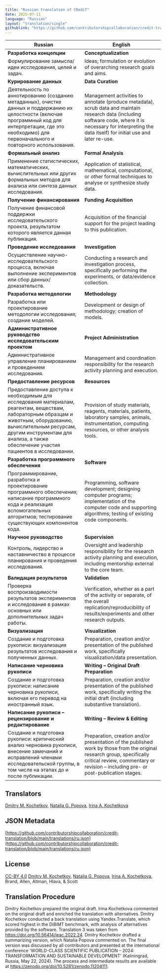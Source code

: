 ```yaml
---
title: "Russian translation of CRediT"
date: 2025-07-11
language: "Russian"
layout: "translation/single"
githublink: "https://github.com/contributorshipcollaboration/credit-translation/blob/main/translations/ru.json"
---
```


| Russian | English |
| --- | --- |
| **Разработка концепции** | **Conceptualization** |
| Формулирование замысла/идеи исследования, целей и задач. | Ideas; formulation or evolution of overarching research goals and aims. |
| **Курирование данных** | **Data Curation** |
| Деятельность по аннотированию (созданию метаданных), очистке данных и поддержанию их целостности (включая программный код для интерпретации, где это необходимо) для первоначального и повторного использования. | Management activities to annotate (produce metadata), scrub data and maintain research data (including software code, where it is necessary for interpreting the data itself) for initial use and later re-use. |
| **Формальный анализ** | **Formal Analysis** |
| Применение статистических, математических, вычислительных или других формальных методов для анализа или синтеза данных исследования. | Application of statistical, mathematical, computational, or other formal techniques to analyse or synthesize study data. |
| **Получение финансирования** | **Funding Acquisition** |
| Получение финансовой поддержки исследовательского проекта, результатом которого является данная публикация. | Acquisition of the financial support for the project leading to this publication. |
| **Проведение исследования** | **Investigation** |
| Осуществление научно-исследовательского процесса, включая выполнение экспериментов или сбор данных/доказательств. | Conducting a research and investigation process, specifically performing the experiments, or data/evidence collection. |
| **Разработка методологии** | **Methodology** |
| Разработка или проектирование методологии исследования; создание моделей. | Development or design of methodology; creation of models. |
| **Административное руководство исследовательским проектом** | **Project Administration** |
| Административное управление планированием и проведением исследования. | Management and coordination responsibility for the research activity planning and execution. |
| **Предоставление ресурсов** | **Resources** |
| Предоставление доступа к необходимым для исследования материалам, реагентам, веществам, лабораторным образцам и животным, оборудованию, вычислительным ресурсам, другим инструментам для анализа, а также обеспечение участия пациентов в исследовании. | Provision of study materials, reagents, materials, patients, laboratory samples, animals, instrumentation, computing resources, or other analysis tools. |
| **Разработка программного обеспечения** | **Software** |
| Программирование, разработка и проектирование программного обеспечения; написание программного кода и реализация вспомогательных алгоритмов; тестирование существующих компонентов кода. | Programming, software development; designing computer programs; implementation of the computer code and supporting algorithms; testing of existing code components. |
| **Научное руководство** | **Supervision** |
| Контроль, лидерство и наставничество в процессе планирования и проведения исследования. | Oversight and leadership responsibility for the research activity planning and execution, including mentorship external to the core team. |
| **Валидация результатов** | **Validation** |
| Проверка воспроизводимости результатов экспериментов и исследования в рамках основных или дополнительных задач работы. | Verification, whether as a part of the activity or separate, of the overall replication/reproducibility of results/experiments and other research outputs. |
| **Визуализация** | **Visualization** |
| Создание и подготовка рукописи: визуализация результатов исследования и полученных данных. | Preparation, creation and/or presentation of the published work, specifically visualization/data presentation. |
| **Написание черновика рукописи** | **Writing – Original Draft Preparation** |
| Создание и подготовка рукописи: написание черновика рукописи, включая его перевод на иностранный язык. | Preparation, creation and/or presentation of the published work, specifically writing the initial draft (including substantive translation). |
| **Написание рукописи – рецензирование и редактирование** | **Writing – Review & Editing** |
| Создание и подготовка рукописи: критический анализ черновика рукописи, внесение замечаний и исправлений членами исследовательской группы, в том числе на этапах до и после публикации. | Preparation, creation and/or presentation of the published work by those from the original research group, specifically critical review, commentary or revision – including pre- or post-publication stages. |

## Translators

[Dmitry M. Kochetkov](https://orcid.org/0000-0001-7890-7532), [Natalia G. Popova](https://orcid.org/0000-0001-7856-5413), [Irina A. Kochetkova](https://orcid.org/0000-0002-1594-427X)

## JSON Metadata

[https://github.com/contributorshipcollaboration/credit-translation/blob/main/translations/ru.json](https://github.com/contributorshipcollaboration/credit-translation/blob/main/translations/ru.json)

## License

[CC-BY 4.0](https://creativecommons.org/licenses/by/4.0/) [Dmitry M. Kochetkov](https://orcid.org/0000-0001-7890-7532), [Natalia G. Popova](https://orcid.org/0000-0001-7856-5413), [Irina A. Kochetkova](https://orcid.org/0000-0002-1594-427X), Brand, Allen, Altman, Hlava, & Scott

## Translation Procedure

Dmitry Kochetkov prepared the original draft. Irina Kochetkova commented on the original draft and enriched the translation with alternatives. Dmitry Kochetkov conducted a back translation using Yandex.Translate, which scored highest in the DiBiMT benchmark, with analysis of alternatives provided by the software. Translation 3 was taken from https://doi.org/10.56414/jeac.2022.24. Dmitry Kochetkov drafted a summarizing version, which Natalia Popova commented on. The final version was discussed by all contributors and presented at the international conference 'WORLD-CLASS SCIENTIFIC PUBLICATION – 2024: TRANSFORMATION AND SUSTAINABLE DEVELOPMENT' (Kaliningrad, Russia, May 22, 2024). The process and intermediate results are available at https://zenodo.org/doi/10.5281/zenodo.11204111.
